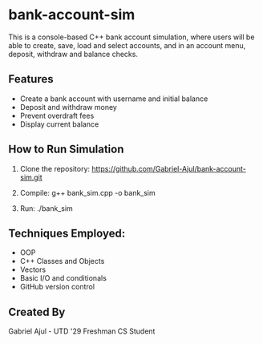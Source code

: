 # bank-account-sim

This is a console-based C++ bank account simulation, where users will be able to create, save, load and select accounts, and in an account menu, deposit, withdraw and balance checks.

## Features

- Create a bank account with username and initial balance
- Deposit and withdraw money
- Prevent overdraft fees
- Display current balance

## How to Run Simulation
1. Clone the repository: https://github.com/Gabriel-Ajul/bank-account-sim.git

2. Compile: g++ bank_sim.cpp -o bank_sim

3. Run: ./bank_sim

## Techniques Employed:

- OOP
- C++ Classes and Objects
- Vectors
- Basic I/O and conditionals
- GitHub version control

## Created By

Gabriel Ajul - UTD '29 Freshman CS Student
